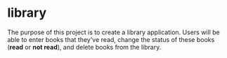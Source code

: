 # library
The purpose of this project is to create a library application. Users will be able to enter books that they've read, change the status of these books (**read** or **not read**), and delete books from the library.